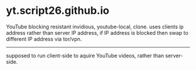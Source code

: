 # yt.script26.github.io

YouTube blocking resistant invidious, youtube-local, clone. uses clients ip address rather than server IP address, if IP address is blocked then swap to different IP address via tor/vpn. 

---
supposed to run client-side to aquire YouTube videos, rather than server-side.
